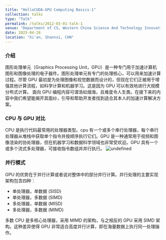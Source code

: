 ```yaml
---
title: "HelloCUDA-GPU Computing Basics-1"
collection: talks
type: "Talk"
permalink: /talks/2012-03-01-talk-1
venue: "Department of CS, Western China Science And Technology Innovation Harbour"
date: 2025-04-28
location: "Xi'an, Shannxi, CHN"
---
```


### 介绍

图形处理单元（Graphics Processing Unit，GPU）是一种专门用于加速计算机图形和图像处理的电子器件。图形处理单元有专门的处理核心，可以用来加速计算过程。尽管 GPU 最初是为处理图像和视觉数据而设计的，但现在它们正被用于增强其他计算流程，如科学计算和机器学习。这是因为 GPU 可以有效地进行大规模分布式计算。
面向 GPU 编程内容可谓浩如烟海，且难度令人生畏。在接下来的内容中我们希望能揭开其面纱，引导和帮助开发者找到适合其本人的加速计算解决方案。

### CPU 与 GPU 对比

CPU 是执行代码最常用的处理器类型。cpu 有一个或多个串行处理器，每个串行处理器从堆栈中获取单个指令并按顺序执行它们。GPU 是一种通常用于视频和图像渲染的协处理器，但在机器学习和数据科学领域也非常受欢迎。GPU 具有一个或多个流式多处理器，可接收指令数组并并行执行。
![undefined](https://img.alicdn.com/imgextra/i1/2908891782/O1CN012l5S411P2CqAo7Hp1_!!2908891782-2-chatting.png)

### 并行模式

GPU 的优势在于并行计算或者说对整体中的部分并行计算。并行处理的主要实现架构包含四种：
- 单处理器，单数据 (SISD)
- 单处理器，多数据 (SIMD)
- 多处理器，单数据 (MISD)
- 多处理器，多数据 (MIMD)

多数 CPU 是多核心处理器，采用 MIMD 的架构，与之相反的 GPU 采用 SIMD 架构。这种差异使得 GPU 非常适合高度并行计算，即在海量数据上执行同一处理操作。


